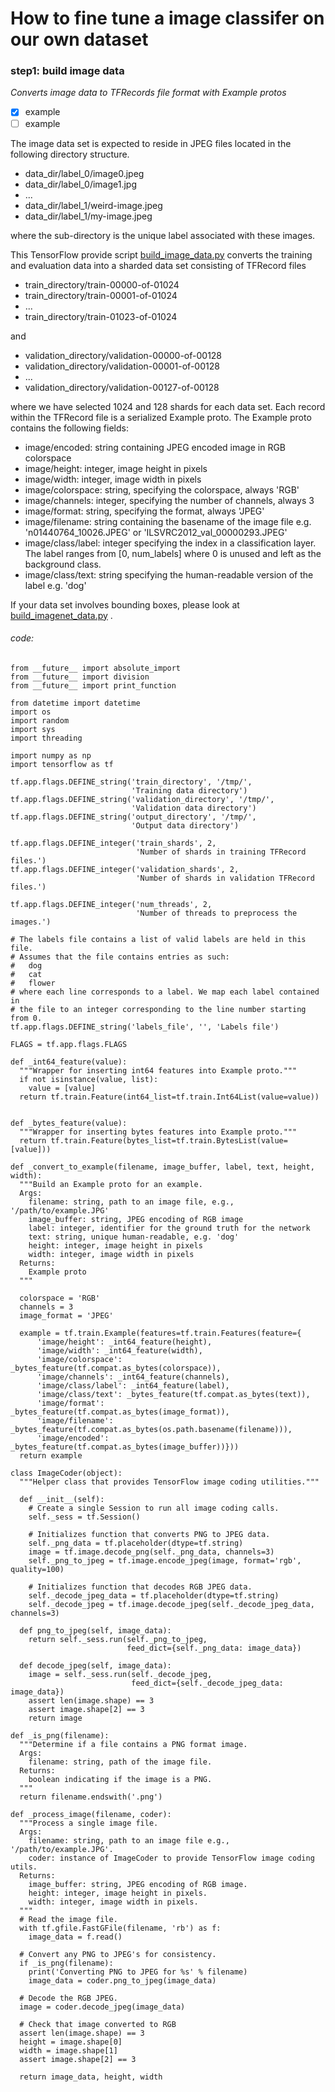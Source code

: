 # How to fine tune a image classifer on our own dataset 

### step1: build image data

*Converts image data to TFRecords file format with Example protos*
- [x] example
- [ ] example

The image data set is expected to reside in JPEG files located in the following directory structure.
  * data_dir/label_0/image0.jpeg
  * data_dir/label_0/image1.jpg
  * ...
  * data_dir/label_1/weird-image.jpeg
  * data_dir/label_1/my-image.jpeg

where the sub-directory is the unique label associated with these images.

This TensorFlow provide script [build_image_data.py](https://github.com/tensorflow/models/blob/master/research/inception/inception/data/build_image_data.py) converts the training and evaluation data into a sharded data set consisting of TFRecord files
  * train_directory/train-00000-of-01024
  * train_directory/train-00001-of-01024
  * ...
  * train_directory/train-01023-of-01024
  
and

  * validation_directory/validation-00000-of-00128
  * validation_directory/validation-00001-of-00128
  * ...
  * validation_directory/validation-00127-of-00128
  
where we have selected 1024 and 128 shards for each data set. Each record within the TFRecord file is a serialized Example proto. The Example proto contains the following fields:

  * image/encoded: string containing JPEG encoded image in RGB colorspace
  * image/height: integer, image height in pixels
  * image/width: integer, image width in pixels
  * image/colorspace: string, specifying the colorspace, always 'RGB'
  * image/channels: integer, specifying the number of channels, always 3
  * image/format: string, specifying the format, always 'JPEG'
  * image/filename: string containing the basename of the image file e.g. 'n01440764_10026.JPEG' or 'ILSVRC2012_val_00000293.JPEG'
  * image/class/label: integer specifying the index in a classification layer. The label ranges from [0, num_labels] where 0 is unused and left as the background class.
  * image/class/text: string specifying the human-readable version of the label e.g. 'dog'
  
If your data set involves bounding boxes, please look at [build_imagenet_data.py]() .

###### code:
```
from __future__ import absolute_import
from __future__ import division
from __future__ import print_function

from datetime import datetime
import os
import random
import sys
import threading

import numpy as np
import tensorflow as tf

tf.app.flags.DEFINE_string('train_directory', '/tmp/',
                           'Training data directory')
tf.app.flags.DEFINE_string('validation_directory', '/tmp/',
                           'Validation data directory')
tf.app.flags.DEFINE_string('output_directory', '/tmp/',
                           'Output data directory')

tf.app.flags.DEFINE_integer('train_shards', 2,
                            'Number of shards in training TFRecord files.')
tf.app.flags.DEFINE_integer('validation_shards', 2,
                            'Number of shards in validation TFRecord files.')

tf.app.flags.DEFINE_integer('num_threads', 2,
                            'Number of threads to preprocess the images.')

# The labels file contains a list of valid labels are held in this file.
# Assumes that the file contains entries as such:
#   dog
#   cat
#   flower
# where each line corresponds to a label. We map each label contained in
# the file to an integer corresponding to the line number starting from 0.
tf.app.flags.DEFINE_string('labels_file', '', 'Labels file')

FLAGS = tf.app.flags.FLAGS

def _int64_feature(value):
  """Wrapper for inserting int64 features into Example proto."""
  if not isinstance(value, list):
    value = [value]
  return tf.train.Feature(int64_list=tf.train.Int64List(value=value))


def _bytes_feature(value):
  """Wrapper for inserting bytes features into Example proto."""
  return tf.train.Feature(bytes_list=tf.train.BytesList(value=[value]))

def _convert_to_example(filename, image_buffer, label, text, height, width):
  """Build an Example proto for an example.
  Args:
    filename: string, path to an image file, e.g., '/path/to/example.JPG'
    image_buffer: string, JPEG encoding of RGB image
    label: integer, identifier for the ground truth for the network
    text: string, unique human-readable, e.g. 'dog'
    height: integer, image height in pixels
    width: integer, image width in pixels
  Returns:
    Example proto
  """

  colorspace = 'RGB'
  channels = 3
  image_format = 'JPEG'

  example = tf.train.Example(features=tf.train.Features(feature={
      'image/height': _int64_feature(height),
      'image/width': _int64_feature(width),
      'image/colorspace': _bytes_feature(tf.compat.as_bytes(colorspace)),
      'image/channels': _int64_feature(channels),
      'image/class/label': _int64_feature(label),
      'image/class/text': _bytes_feature(tf.compat.as_bytes(text)),
      'image/format': _bytes_feature(tf.compat.as_bytes(image_format)),
      'image/filename': _bytes_feature(tf.compat.as_bytes(os.path.basename(filename))),
      'image/encoded': _bytes_feature(tf.compat.as_bytes(image_buffer))}))
  return example
  
class ImageCoder(object):
  """Helper class that provides TensorFlow image coding utilities."""

  def __init__(self):
    # Create a single Session to run all image coding calls.
    self._sess = tf.Session()

    # Initializes function that converts PNG to JPEG data.
    self._png_data = tf.placeholder(dtype=tf.string)
    image = tf.image.decode_png(self._png_data, channels=3)
    self._png_to_jpeg = tf.image.encode_jpeg(image, format='rgb', quality=100)

    # Initializes function that decodes RGB JPEG data.
    self._decode_jpeg_data = tf.placeholder(dtype=tf.string)
    self._decode_jpeg = tf.image.decode_jpeg(self._decode_jpeg_data, channels=3)

  def png_to_jpeg(self, image_data):
    return self._sess.run(self._png_to_jpeg,
                          feed_dict={self._png_data: image_data})

  def decode_jpeg(self, image_data):
    image = self._sess.run(self._decode_jpeg,
                           feed_dict={self._decode_jpeg_data: image_data})
    assert len(image.shape) == 3
    assert image.shape[2] == 3
    return image
    
def _is_png(filename):
  """Determine if a file contains a PNG format image.
  Args:
    filename: string, path of the image file.
  Returns:
    boolean indicating if the image is a PNG.
  """
  return filename.endswith('.png') 
  
def _process_image(filename, coder):
  """Process a single image file.
  Args:
    filename: string, path to an image file e.g., '/path/to/example.JPG'.
    coder: instance of ImageCoder to provide TensorFlow image coding utils.
  Returns:
    image_buffer: string, JPEG encoding of RGB image.
    height: integer, image height in pixels.
    width: integer, image width in pixels.
  """
  # Read the image file.
  with tf.gfile.FastGFile(filename, 'rb') as f:
    image_data = f.read()

  # Convert any PNG to JPEG's for consistency.
  if _is_png(filename):
    print('Converting PNG to JPEG for %s' % filename)
    image_data = coder.png_to_jpeg(image_data)

  # Decode the RGB JPEG.
  image = coder.decode_jpeg(image_data)

  # Check that image converted to RGB
  assert len(image.shape) == 3
  height = image.shape[0]
  width = image.shape[1]
  assert image.shape[2] == 3

  return image_data, height, width
  

```

